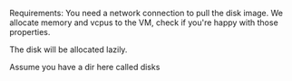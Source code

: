 Requirements:
You need a network connection to pull the disk image.
We allocate memory and vcpus to the VM, check if you're happy with those properties.

The disk will be allocated lazily.

Assume you have a dir here called disks
